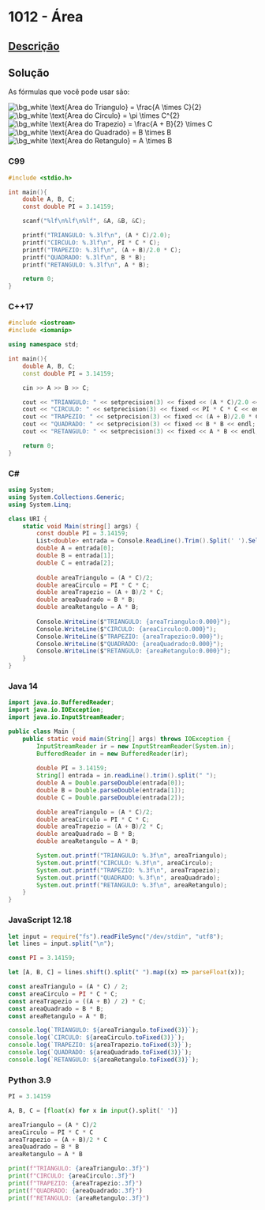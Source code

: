 # 1012 - Área

## [Descrição](https://www.beecrowd.com.br/judge/pt/problems/view/1012)

## Solução

As fórmulas que você pode usar são:

<img src="https://latex.codecogs.com/png.image?\dpi{110}&space;\bg_white&space;\text{Area&space;do&space;Triangulo}&space;=&space;\frac{A&space;\times&space;C}{2}" title="\bg_white \text{Area do Triangulo} = \frac{A \times C}{2}" />

<img src="https://latex.codecogs.com/png.image?\dpi{110}&space;\bg_white&space;\text{Area&space;do&space;Circulo}&space;=&space;\pi&space;\times&space;C^{2}" title="\bg_white \text{Area do Circulo} = \pi \times C^{2}" />

<img src="https://latex.codecogs.com/png.image?\dpi{110}&space;\bg_white&space;\text{Area&space;do&space;Trapezio}&space;=&space;\frac{A&space;&plus;&space;B}{2}&space;\times&space;C" title="\bg_white \text{Area do Trapezio} = \frac{A + B}{2} \times C" />

<img src="https://latex.codecogs.com/png.image?\dpi{110}&space;\bg_white&space;\text{Area&space;do&space;Quadrado}&space;=&space;B&space;\times&space;B" title="\bg_white \text{Area do Quadrado} = B \times B" />

<img src="https://latex.codecogs.com/png.image?\dpi{110}&space;\bg_white&space;\text{Area&space;do&space;Retangulo}&space;=&space;A&space;\times&space;B" title="\bg_white \text{Area do Retangulo} = A \times B" />

### C99

```c
#include <stdio.h>

int main(){
    double A, B, C;
    const double PI = 3.14159;

    scanf("%lf\n%lf\n%lf", &A, &B, &C);

    printf("TRIANGULO: %.3lf\n", (A * C)/2.0);
    printf("CIRCULO: %.3lf\n", PI * C * C);
    printf("TRAPEZIO: %.3lf\n", (A + B)/2.0 * C);
    printf("QUADRADO: %.3lf\n", B * B);
    printf("RETANGULO: %.3lf\n", A * B);

    return 0;
}
```

### C++17

```cpp
#include <iostream>
#include <iomanip>

using namespace std;

int main(){
    double A, B, C;
    const double PI = 3.14159;

    cin >> A >> B >> C;

    cout << "TRIANGULO: " << setprecision(3) << fixed << (A * C)/2.0 << endl;
    cout << "CIRCULO: " << setprecision(3) << fixed << PI * C * C << endl;
    cout << "TRAPEZIO: " << setprecision(3) << fixed << (A + B)/2.0 * C << endl;
    cout << "QUADRADO: " << setprecision(3) << fixed << B * B << endl;
    cout << "RETANGULO: " << setprecision(3) << fixed << A * B << endl;

    return 0;
}
```

### C#

```cs
using System;
using System.Collections.Generic;
using System.Linq;

class URI {
    static void Main(string[] args) {
        const double PI = 3.14159;
        List<double> entrada = Console.ReadLine().Trim().Split(' ').Select((x) => double.Parse(x)).ToList();
        double A = entrada[0];
        double B = entrada[1];
        double C = entrada[2];
        
        double areaTriangulo = (A * C)/2;
        double areaCirculo = PI * C * C;
        double areaTrapezio = (A + B)/2 * C;
        double areaQuadrado = B * B;
        double areaRetangulo = A * B;
        
        Console.WriteLine($"TRIANGULO: {areaTriangulo:0.000}");
        Console.WriteLine($"CIRCULO: {areaCirculo:0.000}");
        Console.WriteLine($"TRAPEZIO: {areaTrapezio:0.000}");
        Console.WriteLine($"QUADRADO: {areaQuadrado:0.000}");
        Console.WriteLine($"RETANGULO: {areaRetangulo:0.000}");
    }
}
```

### Java 14

```java
import java.io.BufferedReader;
import java.io.IOException;
import java.io.InputStreamReader;

public class Main {
    public static void main(String[] args) throws IOException {
        InputStreamReader ir = new InputStreamReader(System.in);
        BufferedReader in = new BufferedReader(ir);
        
        double PI = 3.14159;
        String[] entrada = in.readLine().trim().split(" ");
        double A = Double.parseDouble(entrada[0]);
        double B = Double.parseDouble(entrada[1]);
        double C = Double.parseDouble(entrada[2]);

        double areaTriangulo = (A * C)/2;
        double areaCirculo = PI * C * C;
        double areaTrapezio = (A + B)/2 * C;
        double areaQuadrado = B * B;
        double areaRetangulo = A * B;

        System.out.printf("TRIANGULO: %.3f\n", areaTriangulo);
        System.out.printf("CIRCULO: %.3f\n", areaCirculo);
        System.out.printf("TRAPEZIO: %.3f\n", areaTrapezio);
        System.out.printf("QUADRADO: %.3f\n", areaQuadrado);
        System.out.printf("RETANGULO: %.3f\n", areaRetangulo);
    }
}
```

### JavaScript 12.18

```javascript
let input = require("fs").readFileSync("/dev/stdin", "utf8");
let lines = input.split("\n");

const PI = 3.14159;

let [A, B, C] = lines.shift().split(" ").map((x) => parseFloat(x));

const areaTriangulo = (A * C) / 2;
const areaCirculo = PI * C * C;
const areaTrapezio = ((A + B) / 2) * C;
const areaQuadrado = B * B;
const areaRetangulo = A * B;

console.log(`TRIANGULO: ${areaTriangulo.toFixed(3)}`);
console.log(`CIRCULO: ${areaCirculo.toFixed(3)}`);
console.log(`TRAPEZIO: ${areaTrapezio.toFixed(3)}`);
console.log(`QUADRADO: ${areaQuadrado.toFixed(3)}`);
console.log(`RETANGULO: ${areaRetangulo.toFixed(3)}`);
```

### Python 3.9

```python
PI = 3.14159

A, B, C = [float(x) for x in input().split(' ')]

areaTriangulo = (A * C)/2
areaCirculo = PI * C * C
areaTrapezio = (A + B)/2 * C
areaQuadrado = B * B
areaRetangulo = A * B

print(f"TRIANGULO: {areaTriangulo:.3f}")
print(f"CIRCULO: {areaCirculo:.3f}")
print(f"TRAPEZIO: {areaTrapezio:.3f}")
print(f"QUADRADO: {areaQuadrado:.3f}")
print(f"RETANGULO: {areaRetangulo:.3f}")
```